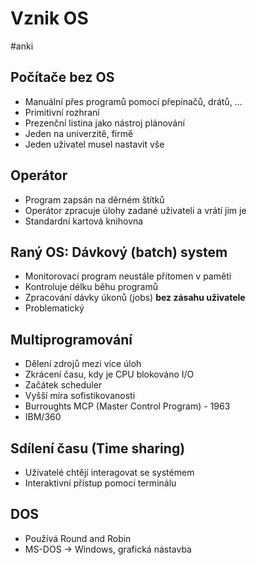 # Vznik OS
#anki
## Počítače bez OS
- Manuální přes programů pomocí přepínačů, drátů, …
- Primitivní rozhraní
- Prezenční listina jako nástroj plánování
- Jeden na univerzitě, firmě
- Jeden uživatel musel nastavit vše

## Operátor
- Program zapsán na děrném štítků
- Operátor zpracuje úlohy zadané uživateli a vrátí jim je
- Standardní kartová knihovna

## Raný OS: Dávkový (batch) system
- Monitorovací program neustále přítomen v paměti
- Kontroluje délku běhu programů
- Zpracování dávky úkonů (jobs) **bez zásahu uživatele**
- Problematický

## Multiprogramování
- Dělení zdrojů mezi více úloh
- Zkrácení času, kdy je CPU blokováno I/O
- Začátek scheduler
- Vyšší míra sofistikovanosti
- Burroughts MCP (Master Control Program) - 1963
- IBM/360

## Sdílení času (Time sharing)
- Uživatelé chtějí interagovat se systémem
- Interaktivní přístup pomocí terminálu

## DOS
- Používá Round and Robin
- MS-DOS -> Windows, grafická nástavba
